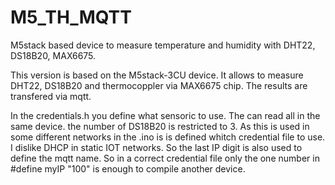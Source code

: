 # M5_TH_MQTT
M5stack based device to measure temperature and humidity with DHT22, DS18B20, MAX6675.

This version is based on the M5stack-3CU device.
It allows to measure DHT22, DS18B20 and thermocoppler via MAX6675 chip.
The results are transfered via mqtt.

In the credentials.h  you define what sensoric to use. The can read all in the same device. the number of DS18B20 is restricted to 3.
As this is used in some different networks in the .ino is is defined whitch credential file to use.
I dislike DHCP in static IOT networks. So the last IP digit is also used to define the mqtt name.
So in a correct credential file only the one number in   #define myIP "100"   is enough to compile another device.
